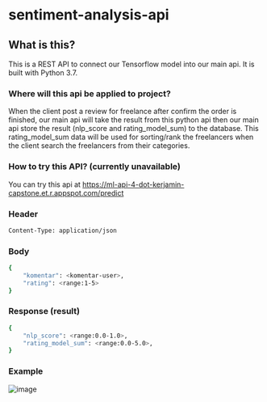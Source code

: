 # sentiment-analysis-api
## What is this?
This is a REST API to connect our Tensorflow model into our main api. It is built with Python 3.7.

### Where will this api be applied to project?
When the client post a review for freelance after confirm the order is finished, our main api will take the result from this python api then our main api 
store the result (nlp_score and rating_model_sum) to the database. This rating_model_sum data will be used for sorting/rank the freelancers when the client
search the freelancers from their categories. 

### How to try this API? (currently unavailable)
You can try this api at https://ml-api-4-dot-kerjamin-capstone.et.r.appspot.com/predict 

### Header
```sh
Content-Type: application/json
```
### Body
```sh
{
    "komentar": <komentar-user>,
    "rating": <range:1-5>
}
```
### Response (result)
```sh
{
    "nlp_score": <range:0.0-1.0>,
    "rating_model_sum": <range:0.0-5.0>,
}
```

### Example
![image](https://user-images.githubusercontent.com/83566398/173225421-dc59db10-ca28-4635-b7b8-5f11be163301.png)

